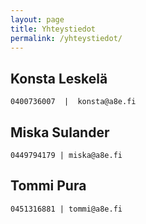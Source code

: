 ```yaml
---
layout: page
title: Yhteystiedot
permalink: /yhteystiedot/
---
```



Konsta Leskelä
----------------

    0400736007  |  konsta@a8e.fi
 
Miska Sulander
--------------

    0449794179 | miska@a8e.fi

Tommi Pura
----------

    0451316881 | tommi@a8e.fi

